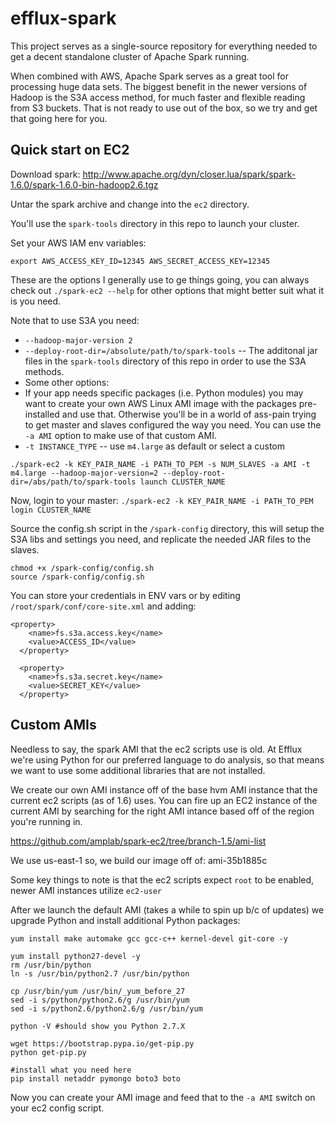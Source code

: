 # efflux-spark
This project serves as a single-source repository for everything needed to get a decent standalone cluster of Apache Spark running.

When combined with AWS, Apache Spark serves as a great tool for processing huge data sets. The biggest benefit in the newer versions of Hadoop is the S3A access method, for much faster and flexible reading from S3 buckets. That is not ready to use out of the box, so we try and get that going here for you.

## Quick start on EC2
Download spark: http://www.apache.org/dyn/closer.lua/spark/spark-1.6.0/spark-1.6.0-bin-hadoop2.6.tgz

Untar the spark archive and change into the `ec2` directory.

You'll use the `spark-tools` directory in this repo to launch your cluster.

Set your AWS IAM env variables:

`export AWS_ACCESS_KEY_ID=12345 AWS_SECRET_ACCESS_KEY=12345`

These are the options I generally use to ge things going, you can always check out `./spark-ec2 --help` for other options that might better suit what it is you need.

Note that to use S3A you need:
* `--hadoop-major-version 2`
* `--deploy-root-dir=/absolute/path/to/spark-tools` -- The additonal jar files in the `spark-tools` directory of this repo in order to use the S3A methods.
* Some other options:
* If your app needs specific packages (i.e. Python modules) you may want to create your own AWS Linux AMI image with the packages pre-installed and use that. Otherwise you'll be in a world of ass-pain trying to get master and slaves configured the way you need. You can use the `-a AMI` option to make use of that custom AMI.
* `-t INSTANCE_TYPE` -- use `m4.large` as default or select a custom

`./spark-ec2 -k KEY_PAIR_NAME -i PATH_TO_PEM -s NUM_SLAVES -a AMI -t m4.large --hadoop-major-version=2 --deploy-root-dir=/abs/path/to/spark-tools launch CLUSTER_NAME`

Now, login to your master:
`./spark-ec2 -k KEY_PAIR_NAME -i PATH_TO_PEM login CLUSTER_NAME`

Source the config.sh script in the `/spark-config` directory, this will setup the S3A libs and settings you need, and replicate the needed JAR files to the slaves.
```
chmod +x /spark-config/config.sh
source /spark-config/config.sh
```

You can store your credentials in ENV vars or by editing `/root/spark/conf/core-site.xml` and adding:
```
<property>
    <name>fs.s3a.access.key</name>
    <value>ACCESS_ID</value>
  </property>

  <property>
    <name>fs.s3a.secret.key</name>
    <value>SECRET_KEY</value>
  </property>
```

## Custom AMIs  

Needless to say, the spark AMI that the ec2 scripts use is old. At Efflux we're using Python for our preferred language to do analysis, so that means we want to use some additional libraries that are not installed.

We create our own AMI instance off of the base hvm AMI instance that the current ec2 scripts (as of 1.6) uses. You can fire up an EC2 instance of the current AMI by searching for the right AMI intance based off of the region you're running in.

https://github.com/amplab/spark-ec2/tree/branch-1.5/ami-list 

We use us-east-1 so, we build our image off of: ami-35b1885c

Some key things to note is that the ec2 scripts expect `root` to be enabled, newer AMI instances utilize `ec2-user`

After we launch the default AMI (takes a while to spin up b/c of updates) we upgrade Python and install additional Python packages:

```
yum install make automake gcc gcc-c++ kernel-devel git-core -y 

yum install python27-devel -y 
rm /usr/bin/python
ln -s /usr/bin/python2.7 /usr/bin/python 

cp /usr/bin/yum /usr/bin/_yum_before_27 
sed -i s/python/python2.6/g /usr/bin/yum 
sed -i s/python2.6/python2.6/g /usr/bin/yum 

python -V #should show you Python 2.7.X

wget https://bootstrap.pypa.io/get-pip.py
python get-pip.py

#install what you need here
pip install netaddr pymongo boto3 boto
```

Now you can create your AMI image and feed that to the `-a AMI` switch on your ec2 config script.

